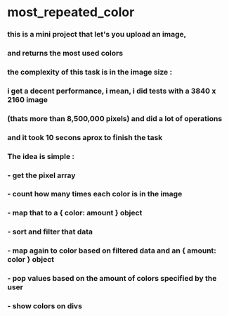 # most_repeated_color

### this is a mini project that let's you upload an image,
### and returns the most used colors

### the complexity of this task is in the image size :
### i get a decent performance, i mean, i did tests with a 3840 x 2160 image
### (thats more than 8,500,000 pixels) and did a lot of operations
### and it took 10 secons aprox to finish the task
### The idea is simple :
### - get the pixel array
### - count how many times each color is in the image
### - map that to a { color: amount } object
### - sort and filter that data
### - map again to color based on filtered data and an { amount: color } object
### - pop values based on the amount of colors specified by the user
### - show colors on divs

